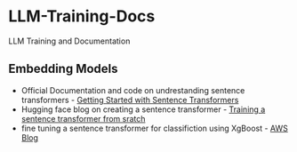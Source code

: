 # LLM-Training-Docs
LLM Training and Documentation
 
## Embedding Models 

* Official Documentation and code on undrestanding sentence transformers - [Getting Started with Sentence Transformers](https://sbert.net/index.html)
* Hugging face blog on creating a sentence transformer - [Training a sentence transformer from sratch](https://huggingface.co/blog/how-to-train-sentence-transformers)
* fine tuning a sentence transformer for classifiction using XgBoost - [AWS Blog](https://aws.amazon.com/blogs/machine-learning/create-and-fine-tune-sentence-transformers-for-enhanced-classification-accuracy/)



